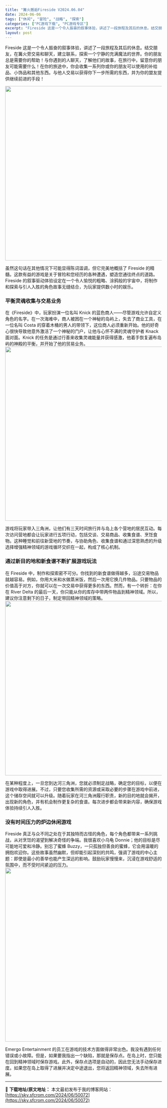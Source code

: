 ```yaml
---
title: "篝火邂逅Fireside V2024.06.04"
date: 2024-06-06
tags: ["休闲", "冒险", "战略", "探索"]
categories: ["PC游戏下载", "PC游戏专区"]
excerpt: "Fireside 这是一个令人振奋的叙事体验，讲述了一段旅程及其后的休息。结交朋友，在篝火旁交易和聊天，建立联系，探索一个宁静的充满魔法的世界。你的朋友总是需要你的帮助！与你遇到的人聊天，了解他们的故事，在旅行中，留意你的朋友可能需要什么！在你的旅途中，你会收集一系列你或你的朋友可以使用的补给品、小&hellip;"
layout: post
---
```


Fireside 这是一个令人振奋的叙事体验，讲述了一段旅程及其后的休息。结交朋友，在篝火旁交易和聊天，建立联系，探索一个宁静的充满魔法的世界。你的朋友总是需要你的帮助！与你遇到的人聊天，了解他们的故事，在旅行中，留意你的朋友可能需要什么！在你的旅途中，你会收集一系列你或你的朋友可以使用的补给品、小饰品和其他东西。与他人交易以获得你下一步所需的东西，并为你的盟友提供继续前进的手段！

<img class="aligncenter size-full wp-image-50076" src="https://sky.sfcrom.com/wp-content/uploads/2024/06/2024060601070768.webp" alt="" width="1000" height="561" />

<span>虽然这句话在其他情况下可能显得陈词滥调，但它完美地概括了 Fireside 的精髓。这款有益的游戏是关于冒险和您经历的各种遭遇，塑造您通往终点的道路。Fireside 的叙事驱动体验设定在一个令人愉悦的粗略、涂鸦般的宇宙中，将制作和探索与引人入胜的角色故事无缝结合，为玩家提供数小时的娱乐。</span>
<h3><span>平衡灵魂收集与交易业务</span></h3>
<span>在《Fireside》中，玩家扮演一位名叫 Knick 的蓝色商人——尽管游戏允许自定义角色的名字。在一次海难中，商人被困在一个神秘的岛屿上，失去了商业工具，在一位名叫 Costa 的穿着木桶的男人的带领下，这位商人必须重新开始。他的好奇心很快导致他意外激活了一个神秘的门户，让他与心怀不满的灵魂守护者 Knack 面对面。Knick 的任务是通过行善来收集灵魂能量并获得感激，他着手恢复遍布岛屿的神殿的平衡，并开始了他的贸易业务。</span>

<img class="aligncenter size-full wp-image-50075" src="https://sky.sfcrom.com/wp-content/uploads/2024/06/2024060601070651.webp" alt="" width="1000" height="560" />

<span>游戏将玩家带入三角洲，让他们有三天时间旅行并与岛上各个营地的居民互动。每次访问营地都会让玩家进行五项行动，包括交谈、交易商品、收集食谱、烹饪食物。这种睡觉和前往新营地的节奏，与协助角色、收集食谱和通过深思熟虑的升级选择增强精神领域的游戏循环交织在一起，构成了核心机制。</span>
<h3><span>通过新目的地和新食谱不断扩展游戏玩法</span></h3>
<span>在 Fireside 中，制作和探索密不可分。你找到的新食谱做得越多，沿途交易物品就越容易。例如，你用大米和水做蒸米饭，然后一次用它换几件物品。只要物品的价值高于对方，你就可以在一次交易中获得更多的东西。然而，有一个转折：在你在 River Delta 的最后一天，你只能从你的库存中带两件物品到精神领域。所以，建议你注意剩下的日子，制定带回精神领域的策略。</span>

<img class="aligncenter size-full wp-image-50074" src="https://sky.sfcrom.com/wp-content/uploads/2024/06/2024060601070574.webp" alt="" width="1000" height="561" />

<span>在某种程度上，一旦您到达河三角洲，您就必须制定战略，确定您的目标，以便在游戏中取得进展。不过，只要您收集所需的资源或采取必要的步骤在游戏中前进，这个储存空间就可以升级。随着玩家在河三角洲履行职责，新的目的地就会揭开，出现新的角色，并有机会制作更复杂的食谱。每次进步都会带来新内容，确保游戏体验持续引人入胜。</span>
<h3><span>没有时间压力的炉边休闲游戏</span></h3>
<span>Fireside 真正与众不同之处在于其独特而古怪的角色，每个角色都带来一系列挑战，从对烹饪的渴望到解决奇怪的争端。我很喜欢小乌龟 Donnie；他的目标是尽可能地可爱和冷静。别忘了蜜蜂 Buzzy，一只孤独但善良的蜜蜂，它会用温暖的拥抱欢迎你。这些故事虽然幽默，但却能引起深刻的共鸣，强调了游戏的中心主题：即使是最小的善举也能产生深远的影响。鼓励玩家慢慢来，沉浸在游戏舒适的氛围中，而不受时间紧迫的压力。</span>

<img class="aligncenter size-full wp-image-50073" src="https://sky.sfcrom.com/wp-content/uploads/2024/06/2024060601070352.webp" alt="" width="1000" height="559" />

Emergo Entertainment 的员工在游戏的技术方面做得非常出色。我没有遇到任何错误或小故障。但是，如果要我指出一个缺陷，那就是保存点。在岛上时，您只能在回到精神领域时保存游戏。此外，保存点选项是自动的，因此您无法手动保存进度。如果您在岛上取得了进展并决定中途退出，您将返回精神领域，失去所有进展。

---
📖 **下载地址/原文地址：** 本文最初发布于我的博客网站：[https://sky.sfcrom.com/2024/06/50072](https://sky.sfcrom.com/2024/06/50072)
